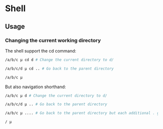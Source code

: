 # Shell

## Usage

### Changing the current working directory

The shell support the cd command:

```sh
/a/b/c µ cd d # Change the current directory to d/

/a/b/c/d µ cd .. # Go back to the parent directory

/a/b/c µ
```

But also navigation shorthand:

```sh
/a/b/c µ d # Change the current directory to d/

/a/b/c/d µ .. # Go back to the parent directory

/a/b/c µ .... # Go back to the parent directory but each additional . got one level upper.

/ µ
```
